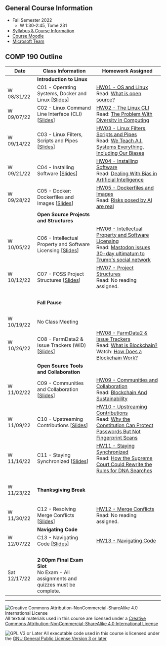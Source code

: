 ## General Course Information
- Fall Semester 2022
  - W 1:30-2:45, Tome 231
- [Syllabus & Course Information](syllabus.md)
- [Course Moodle](https://lms.dickinson.edu/course/view.php?id=48060)
- [Microsoft Team](https://teams.microsoft.com/l/team/19%3adh2xEwJZs65YcVDvWlmNYgZPH0UL87OiNmOHRp0wOVQ1%40thread.tacv2/conversations?groupId=cb69a36a-2467-43cc-8deb-66c120944eeb&tenantId=6232b055-76b9-4c13-9b88-b562ae7db6fb)

## COMP 190 Outline

Date            | Class Information                                                                                  | Homework Assigned
----------------|----------------------------------------------------------------------------------------------------|-------------
                | **Introduction to Linux**                                                                          |
W 08/31/22      | C01 - Operating Systems, Docker and Linux [[Slides](materials/01-S-OSandLinux.pptx)]               | [HW01 - OS and Linux](materials/01-A-OSandLinux.docx)<br>Read: [What is open source?](https://opensource.com/resources/what-open-source)
W 09/07/22      | C02 - Linux Command Line Interface (CLI)  [[Slides](materials/02-S-LinuxCLI.pptx)]                 | [HW02 - The Linux CLI](materials/02-A-LinuxCLI.docx)<br>Read: [The Problem With Diversity in Computing](https://www.theatlantic.com/technology/archive/2019/06/tech-computers-are-bigger-problem-diversity/592456/)
W 09/14/22      | C03 - Linux Filters, Scripts and Pipes [[Slides](materials/03-S-FiltersScriptsPipes.pptx)]         | [HW03 - Linux Filters, Scripts and Pipes](materials/03-A-FiltersScriptsPipes.docx)<br>Read: [We Teach A.I. Systems Everything, Including Our Biases](https://lms.dickinson.edu/mod/resource/view.php?id=1131960)
W 09/21/22      | C04 - Installing Software [[Slides](materials/04-S-InstallingSoftware.pptx)]                       | [HW04 - Installing Software](materials/04-A-InstallingSoftware.docx)<br>Read: [Dealing With Bias in Artificial Intelligence](https://lms.dickinson.edu/mod/resource/view.php?id=1133113)
W 09/28/22      | C05 - Docker: Dockerfiles and Images [[Slides](materials/05-S-Docker.pptx)]                        | [HW05 - Dockerfiles and Images](materials/05-A-Docker.docx)<br>Read: [Risks posed by AI are real](https://www.theguardian.com/technology/2022/aug/07/ai-eu-moves-to-beat-the-algorithms-that-ruin-lives)
                | **Open Source Projects and Structures**                                                            |
W 10/05/22      | C06 - Intellectual Property and Software Licensing [[Slides](materials/06-S-LicensingFOSS.pptx)]   | [HW06 - Intellectual Property and Software Licensing](materials/06-A-LicensingFOSS.docx)<br>Read: [Mastodon issues 30-day ultimatum to Trump's social network](https://techcrunch.com/2021/10/29/mastodon-issues-30-day-ultimatum-to-trumps-social-network-over-misuse-of-its-code/)
W 10/12/22      | C07 - FOSS Project Structures [[Slides](materials/07-S-ProjectStructures.pptx)]                    | [HW07 - Project Structures](materials/07-A-ProjectStructures.docx)<br>Read: No reading assigned.
&nbsp;          |                                                                                                    |
&nbsp;          | **Fall Pause**                                                                                     |
&nbsp;          |                                                                                                    |    
W 10/19/22      | No Class Meeting                                                                                   |
W 10/26/22      | C08 - FarmData2 & Issue Trackers (WiD) [[Slides](materials/08-S-IssueTracker.pptx)]                | [HW08 - FarmData2 & Issue Trackers](materials/08-A-IssueTracker.docx)<br>Read: [What is Blockchain?](https://lms.dickinson.edu/mod/resource/view.php?id=1139780)<br>Watch: [How Does a Blockchain Work?](https://www.youtube.com/watch?v=SSo_EIwHSd4)
                | **Open Source Tools and Collaboration**                                                            |
W 11/02/22      | C09 - Communities and Collaboration [[Slides](materials/09-S-CommunityAndCollaboration.pptx)]      | [HW09 - Communities and Collaboration](materials/09-A-CommunityAndCollaboration.docx)<br>Read: [Blockchain And Sustainability](https://lms.dickinson.edu/mod/resource/view.php?id=1141552)
W 11/09/22      | C10 - Upstreaming Contributions [[Slides](materials/10-S-WorkingLocallyAndUpstreaming.pptx)]       | [HW10 - Upstreaming Contributions](materials/10-A-WorkingLocallyAndUpstreaming.docx)<br>Read: [Why the Constitution Can Protect Passwords But Not Fingerprint Scans](https://lms.dickinson.edu/mod/resource/view.php?id=1142317)
W 11/16/22      | C11 - Staying Synchronized [[Slides](materials/11-S-StayingSynchronized.pptx)]                     | [HW11 - Staying Synchronized](materials/11-A-StayingSynchronized.docx)<br>Read: [How the Supreme Court Could Rewrite the Rules for DNA Searches](https://lms.dickinson.edu/mod/resource/view.php?id=1142320)
&nbsp;          |                                                                                                    |
W 11/23/22      | **Thanksgiving Break**                                                                             |
&nbsp;          |                                                                                                    |
W 11/30/22      | C12 - Resolving Merge Conflicts [[Slides](materials/12-S-MergeConflicts.pptx)]                     | [HW12 - Merge Conflicts](materials/12-A-MergeConflicts.docx)<br>Read: No reading assigned.
                | **Navigating Code**                                                                                |
W 12/07/22      | C13 - Navigating Code [[Slides](materials/13-S-NavigatingCode.pptx)]                               | [HW13 - Navigating Code](materials/13-A-NavigatingCode.docx)
&nbsp;          |                                                                                                    |
Sat 12/17/22    | **2:00pm Final Exam Slot**<br> No Exam - All assignments and quizzes must be complete.             |

---

![Creative Commons Attribution-NonCommercial-ShareAlike 4.0 International License](https://i.creativecommons.org/l/by-nc-sa/4.0/88x31.png "Creative Commons Attribution-NonCommercial-ShareAlike 4.0 International License") All textual materials used in this course are licensed under a [Creative Commons Attribution-NonCommercial-ShareAlike 4.0 International License](http://creativecommons.org/licenses/by-nc-sa/4.0/)

![GPL V3 or Later](https://www.gnu.org/graphics/gplv3-or-later-sm.png "GPL V3 or later") All executable code used in this course is licensed under the [GNU General Public License Version 3 or later](https://www.gnu.org/licenses/gpl.txt)
